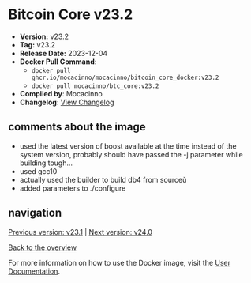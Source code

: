 # Bitcoin Core v23.2

- **Version:** v23.2
- **Tag:** v23.2
- **Release Date:** 2023-12-04
- **Docker Pull Command**:
  - `docker pull ghcr.io/mocacinno/mocacinno/bitcoin_core_docker:v23.2`
  - `docker pull mocacinno/btc_core:v23.2`
- **Compiled by**: Mocacinno
- **Changelog**: [View Changelog](https://github.com/bitcoin/bitcoin/blob/v23.2/doc/release-notes.md)

## comments about the image

- used the latest version of boost available at the time instead of the system version, probably should have passed the -j parameter while building tough...
- used gcc10
- actually used the builder to build db4 from sourceù
- added parameters to ./configure

## navigation

[Previous version: v23.1](./v23.1.md) | [Next version: v24.0](./v24.0.md)

[Back to the overview](./Readme.md)

For more information on how to use the Docker image, visit the [User Documentation](../userdocs/README.md).
